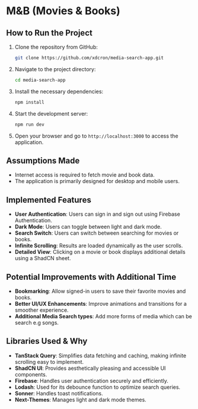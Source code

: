 # M&B (Movies & Books)

## How to Run the Project

1. Clone the repository from GitHub:
   ```sh
   git clone https://github.com/xdcron/media-search-app.git
   ```
2. Navigate to the project directory:
   ```sh
   cd media-search-app
   ```
3. Install the necessary dependencies:
   ```sh
   npm install
   ```
4. Start the development server:
   ```sh
   npm run dev
   ```
5. Open your browser and go to `http://localhost:3000` to access the application.

## Assumptions Made

- Internet access is required to fetch movie and book data.
- The application is primarily designed for desktop and mobile users.

## Implemented Features

- **User Authentication**: Users can sign in and sign out using Firebase Authentication.
- **Dark Mode**: Users can toggle between light and dark mode.
- **Search Switch**: Users can switch between searching for movies or books.
- **Infinite Scrolling**: Results are loaded dynamically as the user scrolls.
- **Detailed View**: Clicking on a movie or book displays additional details using a ShadCN sheet.

## Potential Improvements with Additional Time

- **Bookmarking**: Allow signed-in users to save their favorite movies and books.
- **Better UI/UX Enhancements**: Improve animations and transitions for a smoother experience.
- **Additional Media Search types**: Add more forms of media which can be search e.g songs.

## Libraries Used & Why

- **TanStack Query**: Simplifies data fetching and caching, making infinite scrolling easy to implement.
- **ShadCN UI**: Provides aesthetically pleasing and accessible UI components.
- **Firebase**: Handles user authentication securely and efficiently.
- **Lodash**: Used for its debounce function to optimize search queries.
- **Sonner**: Handles toast notifications.
- **Next-Themes**: Manages light and dark mode themes.
